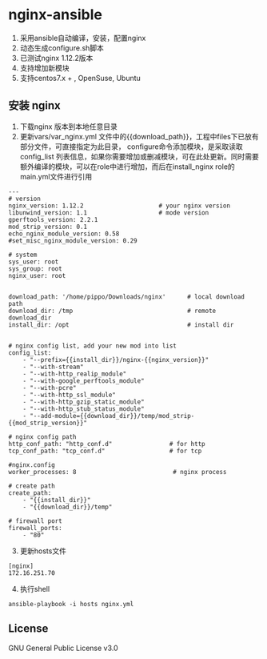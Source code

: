 # nginx-ansible
1. 采用ansible自动编译，安装，配置nginx
2. 动态生成configure.sh脚本
3. 已测试nginx 1.12.2版本
4. 支持增加新模块
5. 支持centos7.x + , OpenSuse, Ubuntu

## 安装 nginx
1. 下载nginx 版本到本地任意目录
2. 更新vars/var_nginx.yml 文件中的{{download_path}}，工程中files下已放有部分文件，可直接指定为此目录， configure命令添加模块，是采取读取config_list 列表信息，如果你需要增加或删减模块，可在此处更新。同时需要额外编译的模块，可以在role中进行增加，而后在install_nginx role的main.yml文件进行引用

```
---
# version
nginx_version: 1.12.2                     # your nginx version
libunwind_version: 1.1                    # mode version
gperftools_version: 2.2.1
mod_strip_version: 0.1
echo_nginx_module_version: 0.58
#set_misc_nginx_module_version: 0.29

# system                                      
sys_user: root
sys_group: root
nginx_user: root


download_path: '/home/pippo/Downloads/nginx'      # local download path
download_dir: /tmp                                # remote download_dir
install_dir: /opt                                 # install dir


# nginx config list, add your new mod into list
config_list:
    - "--prefix={{install_dir}}/nginx-{{nginx_version}}"
    - "--with-stream"
    - "--with-http_realip_module"
    - "--with-google_perftools_module"
    - "--with-pcre"
    - "--with-http_ssl_module"
    - "--with-http_gzip_static_module"
    - "--with-http_stub_status_module"
    - "--add-module={{download_dir}}/temp/mod_strip-{{mod_strip_version}}"

# nginx config path                  
http_conf_path: "http_conf.d"                # for http 
tcp_conf_path: "tcp_conf.d"                  # for tcp 
 
#nginx.config
worker_processes: 8                           # nginx process

# create path
create_path:
    - "{{install_dir}}"
    - "{{download_dir}}/temp"

# firewall port  
firewall_ports:
    - "80"
```

3. 更新hosts文件

```
[nginx]
172.16.251.70

```
4. 执行shell

```
ansible-playbook -i hosts nginx.yml

```

## License

GNU General Public License v3.0